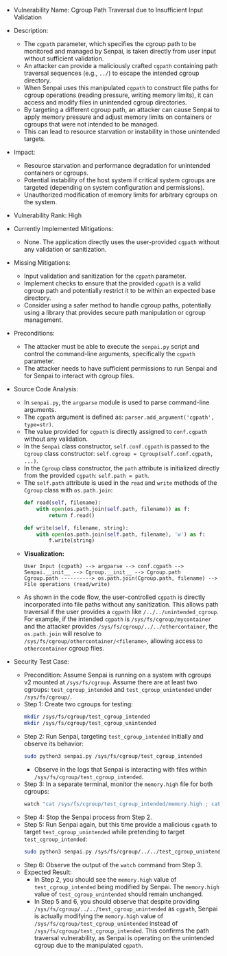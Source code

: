 - Vulnerability Name: Cgroup Path Traversal due to Insufficient Input Validation

- Description:
  - The `cgpath` parameter, which specifies the cgroup path to be monitored and managed by Senpai, is taken directly from user input without sufficient validation.
  - An attacker can provide a maliciously crafted `cgpath` containing path traversal sequences (e.g., `../`) to escape the intended cgroup directory.
  - When Senpai uses this manipulated `cgpath` to construct file paths for cgroup operations (reading pressure, writing memory limits), it can access and modify files in unintended cgroup directories.
  - By targeting a different cgroup path, an attacker can cause Senpai to apply memory pressure and adjust memory limits on containers or cgroups that were not intended to be managed.
  - This can lead to resource starvation or instability in those unintended targets.

- Impact:
  - Resource starvation and performance degradation for unintended containers or cgroups.
  - Potential instability of the host system if critical system cgroups are targeted (depending on system configuration and permissions).
  - Unauthorized modification of memory limits for arbitrary cgroups on the system.

- Vulnerability Rank: High

- Currently Implemented Mitigations:
  - None. The application directly uses the user-provided `cgpath` without any validation or sanitization.

- Missing Mitigations:
  - Input validation and sanitization for the `cgpath` parameter.
  - Implement checks to ensure that the provided `cgpath` is a valid cgroup path and potentially restrict it to be within an expected base directory.
  - Consider using a safer method to handle cgroup paths, potentially using a library that provides secure path manipulation or cgroup management.

- Preconditions:
  - The attacker must be able to execute the `senpai.py` script and control the command-line arguments, specifically the `cgpath` parameter.
  - The attacker needs to have sufficient permissions to run Senpai and for Senpai to interact with cgroup files.

- Source Code Analysis:
  - In `senpai.py`, the `argparse` module is used to parse command-line arguments.
  - The `cgpath` argument is defined as: `parser.add_argument('cgpath', type=str)`.
  - The value provided for `cgpath` is directly assigned to `conf.cgpath` without any validation.
  - In the `Senpai` class constructor, `self.conf.cgpath` is passed to the `Cgroup` class constructor: `self.cgroup = Cgroup(self.conf.cgpath, ...)`.
  - In the `Cgroup` class constructor, the `path` attribute is initialized directly from the provided `cgpath`: `self.path = path`.
  - The `self.path` attribute is used in the `read` and `write` methods of the `Cgroup` class with `os.path.join`:
    ```python
    def read(self, filename):
        with open(os.path.join(self.path, filename)) as f:
            return f.read()

    def write(self, filename, string):
        with open(os.path.join(self.path, filename), 'w') as f:
            f.write(string)
    ```
  - **Visualization:**
    ```
    User Input (cgpath) --> argparse --> conf.cgpath --> Senpai.__init__ --> Cgroup.__init__ --> Cgroup.path
    Cgroup.path ----------> os.path.join(Cgroup.path, filename) --> File operations (read/write)
    ```
  - As shown in the code flow, the user-controlled `cgpath` is directly incorporated into file paths without any sanitization. This allows path traversal if the user provides a `cgpath` like `/../../unintended_cgroup`. For example, if the intended `cgpath` is `/sys/fs/cgroup/mycontainer` and the attacker provides `/sys/fs/cgroup/../../othercontainer`, the `os.path.join` will resolve to `/sys/fs/cgroup/othercontainer/<filename>`, allowing access to `othercontainer` cgroup files.

- Security Test Case:
  - Precondition: Assume Senpai is running on a system with cgroups v2 mounted at `/sys/fs/cgroup`. Assume there are at least two cgroups: `test_cgroup_intended` and `test_cgroup_unintended` under `/sys/fs/cgroup/`.
  - Step 1: Create two cgroups for testing:
    ```bash
    mkdir /sys/fs/cgroup/test_cgroup_intended
    mkdir /sys/fs/cgroup/test_cgroup_unintended
    ```
  - Step 2: Run Senpai, targeting `test_cgroup_intended` initially and observe its behavior:
    ```bash
    sudo python3 senpai.py /sys/fs/cgroup/test_cgroup_intended
    ```
    - Observe in the logs that Senpai is interacting with files within `/sys/fs/cgroup/test_cgroup_intended`.
  - Step 3: In a separate terminal, monitor the `memory.high` file for both cgroups:
    ```bash
    watch "cat /sys/fs/cgroup/test_cgroup_intended/memory.high ; cat /sys/fs/cgroup/test_cgroup_unintended/memory.high"
    ```
  - Step 4: Stop the Senpai process from Step 2.
  - Step 5: Run Senpai again, but this time provide a malicious `cgpath` to target `test_cgroup_unintended` while pretending to target `test_cgroup_intended`:
    ```bash
    sudo python3 senpai.py /sys/fs/cgroup/../../test_cgroup_unintended
    ```
  - Step 6: Observe the output of the `watch` command from Step 3.
  - Expected Result:
    - In Step 2, you should see the `memory.high` value of `test_cgroup_intended` being modified by Senpai. The `memory.high` value of `test_cgroup_unintended` should remain unchanged.
    - In Step 5 and 6, you should observe that despite providing `/sys/fs/cgroup/../../test_cgroup_unintended` as `cgpath`, Senpai is actually modifying the `memory.high` value of `/sys/fs/cgroup/test_cgroup_unintended` instead of `/sys/fs/cgroup/test_cgroup_intended`. This confirms the path traversal vulnerability, as Senpai is operating on the unintended cgroup due to the manipulated `cgpath`.